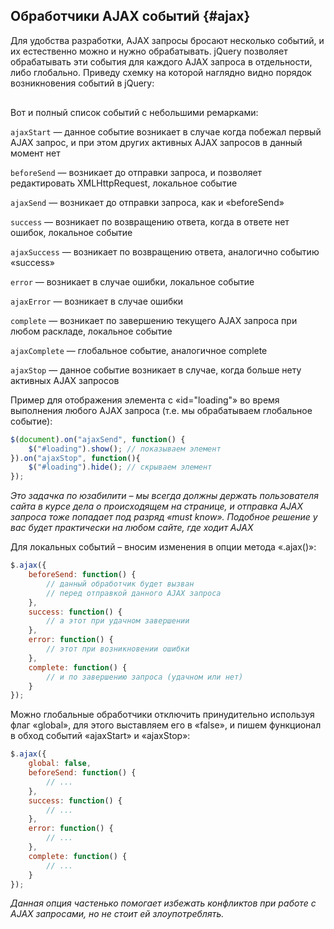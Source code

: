 ## Обработчики AJAX событий {#ajax}

Для удобства разработки, AJAX запросы бросают несколько событий, и их естественно можно и нужно обрабатывать. jQuery позволяет обрабатывать эти события для каждого AJAX запроса в отдельности, либо глобально. Приведу схемку на которой наглядно видно порядок возникновения событий в jQuery:

<div class="mxgraph" style="max-width:100%;border:1px solid transparent;" data-mxgraph="{&quot;highlight&quot;:&quot;#FFFFFF&quot;,&quot;nav&quot;:true,&quot;resize&quot;:true,&quot;toolbar&quot;:&quot;zoom layers lightbox&quot;,&quot;edit&quot;:&quot;_blank&quot;,&quot;url&quot;:&quot;https://raw.githubusercontent.com/AntonShevchuk/jquery-book/master/assets/ajax-events.xml&quot;}"></div>
<script type="text/javascript" src="https://www.draw.io/embed2.js?&fetch=https%3A%2F%2Fraw.githubusercontent.com%2FAntonShevchuk%2Fjquery-book%2Fmaster%2Fassets%2Fajax-events.xml"></script>

Вот и полный список событий с небольшими ремарками:

`ajaxStart` — данное событие возникает в случае когда побежал первый AJAX запрос, и при этом других активных AJAX запросов в данный момент нет

`beforeSend` — возникает до отправки запроса, и позволяет редактировать XMLHttpRequest, локальное событие

`ajaxSend` — возникает до отправки запроса, как и «beforeSend»

`success` — возникает по возвращению ответа, когда в ответе нет ошибок, локальное событие

`ajaxSuccess` — возникает по возвращению ответа, аналогично событию «success»

`error` — возникает в случае ошибки, локальное событие

`ajaxError` — возникает в случае ошибки

`complete` — возникает по завершению текущего AJAX запроса при любом раскладе, локальное событие

`ajaxComplete` — глобальное событие, аналогичное complete

`ajaxStop` — данное событие возникает в случае, когда больше нету активных AJAX запросов

Пример для отображения элемента с «id="loading"» во время выполнения любого AJAX запроса (т.е. мы обрабатываем глобальное событие):

```javascript
$(document).on("ajaxSend", function() {
    $("#loading").show(); // показываем элемент
}).on("ajaxStop", function(){
    $("#loading").hide(); // скрываем элемент
});
```

_Это задачка по юзабилити – мы всегда должны держать пользователя сайта в курсе дела о происходящем на странице, и отправка AJAX запроса тоже попадает под разряд «must know». Подобное решение у вас будет практически на любом сайте, где ходит AJAX_

Для локальных событий – вносим изменения в опции метода «.ajax()»:

```javascript
$.ajax({
    beforeSend: function() {
        // данный обработчик будет вызван
        // перед отправкой данного AJAX запроса
    },
    success: function() {
        // а этот при удачном завершении
    },
    error: function() {
        // этот при возникновении ошибки
    },
    complete: function() {
        // и по завершению запроса (удачном или нет)
    }
});
```

Можно глобальные обработчики отключить принудительно используя флаг «global», для этого выставляем его в «false», и пишем функционал в обход событий «ajaxStart» и «ajaxStop»:

```javascript
$.ajax({
    global: false,
    beforeSend: function() {
        // ...
    },
    success: function() {
        // ...
    },
    error: function() {
        // ...
    },
    complete: function() {
        // ...
    }
});
```

_Данная опция частенько помогает избежать конфликтов при работе с AJAX запросами, но не стоит ей злоупотреблять._
